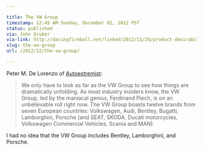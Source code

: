 ```yaml
---

title: The VW Group
timestamp: 12:45 AM Sunday, December 02, 2012 PST
status: published
via: John Gruber
via-link: http://daringfireball.net/linked/2012/11/26/product-desirability-profitability
slug: the-vw-group
url: /2012/12/the-vw-group/

---
```


Peter M. De Lorenzo of [Autoextremist](http://www.autoextremist.com/current/2012/11/26/the-autoextremist.html):

> We only have to look as far as the VW Group to see how things are dramatically unfolding. As most industry insiders know, the VW Group, led by the maniacal genius, Ferdinand Piech, is on an unbelievable roll right now. The VW Group boasts twelve brands from seven European countries: Volkswagen, Audi, Bentley, Bugatti, Lamborghini, Porsche (and SEAT, SKODA, Ducati motorcycles, Volkswagen Commercial Vehicles, Scania and MAN).

I had no idea that the VW Group includes Bentley, Lamborghini, and Porsche.
